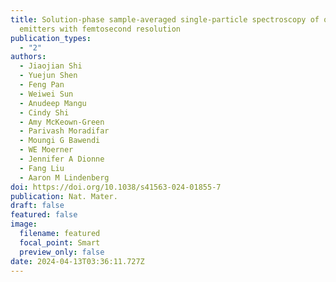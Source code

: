 ```yaml
---
title: Solution-phase sample-averaged single-particle spectroscopy of quantum
  emitters with femtosecond resolution
publication_types:
  - "2"
authors:
  - Jiaojian Shi
  - Yuejun Shen
  - Feng Pan
  - Weiwei Sun
  - Anudeep Mangu
  - Cindy Shi
  - Amy McKeown-Green
  - Parivash Moradifar
  - Moungi G Bawendi
  - WE Moerner
  - Jennifer A Dionne
  - Fang Liu
  - Aaron M Lindenberg
doi: https://doi.org/10.1038/s41563-024-01855-7
publication: Nat. Mater.
draft: false
featured: false
image:
  filename: featured
  focal_point: Smart
  preview_only: false
date: 2024-04-13T03:36:11.727Z
---
```

